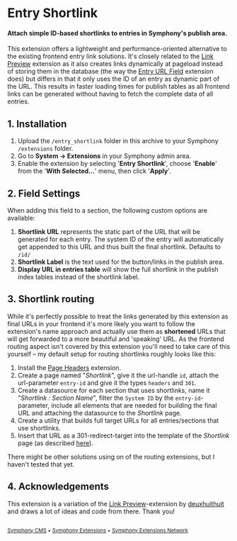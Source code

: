 # Entry Shortlink

#### Attach simple ID-based shortlinks to entries in Symphony's publish area.

This extension offers a lightweight and performance-oriented alternative to the existing frontend entry link solutions. It's closely related to the [Link Preview][1] extension as it also creates links dynamically at pageload instead of storing them in the database (the way the [Entry URL Field][2] extension does) but differs in that it only uses the ID of an entry as dynamic part of the URL. This results in faster loading times for publish tables as all frontend links can be generated without having to fetch the complete data of all entries.


## 1. Installation

1. Upload the `/entry_shortlink` folder in this archive to your Symphony `/extensions` folder.
2. Go to **System → Extensions** in your Symphony admin area.
3. Enable the extension by selecting '**Entry Shortlink**', choose '**Enable**' from the '**With Selected…**' menu, then click '**Apply**'.


## 2. Field Settings

When adding this field to a section, the following custom options are available:

1. **Shortlink URL** represents the static part of the URL that will be generated for each entry. The system ID of the entry will automatically get appended to this URL and thus built the final shortlink. Defaults to `/id/`
2. **Shortlink Label** is the text used for the button/links in the publish area.
3. **Display URL in entries table** will show the full shortlink in the publish index tables instead of the shortlink label.


## 3. Shortlink routing

While it's perfectly possible to treat the links generated by this extension as final URLs in your frontend it's more likely you want to follow the extension's name approach and actually use them as **shortened** URLs that will get forwarded to a more beautiful and 'speaking' URL. As the frontend routing aspect isn't covered by this extension you'll need to take care of this yourself – my default setup for routing shortlinks roughly looks like this:

1. Install the [Page Headers][3] extension.
2. Create a page named "_Shortlink_", give it the url-handle `id`, attach the url-parameter `entry-id` and give it the types `headers` and `301`.
3. Create a datasource for each section that uses shortlinks, name it "_Shortlink : Section Name_", filter the `System ID` by the `entry-id`-parameter, include all elements that are needed for building the final URL and attaching the datasource to the _Shortlink_ page.
4. Create a utility that builds full target URLs for all entries/sections that use shortlinks.
5. Insert that URL as a 301-redirect-target into the template of the _Shortlink_ page (as described [here][3]).

There might be other solutions using on of the routing extensions, but I haven't tested that yet.


## 4. Acknowledgements

This extension is a variation of the [Link Preview][1]-extension by [deuxhuithuit][4] and draws a lot of ideas and code from there. Thank you!


[1]: http://symphonyextensions.com/extensions/link_preview/
[2]: http://symphonyextensions.com/extensions/entry_url_field/
[3]: http://symphonyextensions.com/extensions/page_headers/
[4]: https://deuxhuithuit.com/


<footer>
	<sup>
		<br/>
		<a href="http://www.getsymphony.com">Symphony CMS</a>
		<i>•</i>
		<a href="http://symphonyextensions.com">Symphony Extensions</a>
		<i>•</i>
		<a href="https://github.com/symphonists/symphony-extensions-network">Symphony Extensions Network</a>
	</sup>
</footer>
